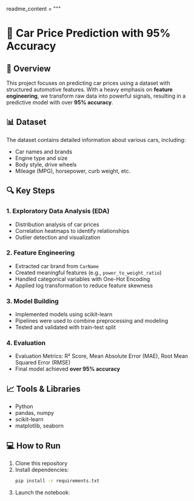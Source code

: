 readme_content = """
# 🚗 Car Price Prediction with 95% Accuracy

## 📌 Overview
This project focuses on predicting car prices using a dataset with structured automotive features. With a heavy emphasis on **feature engineering**, we transform raw data into powerful signals, resulting in a predictive model with over **95% accuracy**.

## 📊 Dataset
The dataset contains detailed information about various cars, including:
- Car names and brands
- Engine type and size
- Body style, drive wheels
- Mileage (MPG), horsepower, curb weight, etc.

## 🔍 Key Steps

### 1. Exploratory Data Analysis (EDA)
- Distribution analysis of car prices
- Correlation heatmaps to identify relationships
- Outlier detection and visualization

### 2. Feature Engineering
- Extracted car brand from `CarName`
- Created meaningful features (e.g., `power_to_weight_ratio`)
- Handled categorical variables with One-Hot Encoding
- Applied log transformation to reduce feature skewness

### 3. Model Building
- Implemented models using scikit-learn
- Pipelines were used to combine preprocessing and modeling
- Tested and validated with train-test split

### 4. Evaluation
- Evaluation Metrics: R² Score, Mean Absolute Error (MAE), Root Mean Squared Error (RMSE)
- Final model achieved **over 95% accuracy**

## 📈 Tools & Libraries
- Python
- pandas, numpy
- scikit-learn
- matplotlib, seaborn

## 💻 How to Run
1. Clone this repository
2. Install dependencies:
   ```bash
   pip install -r requirements.txt
3. Launch the notebook: